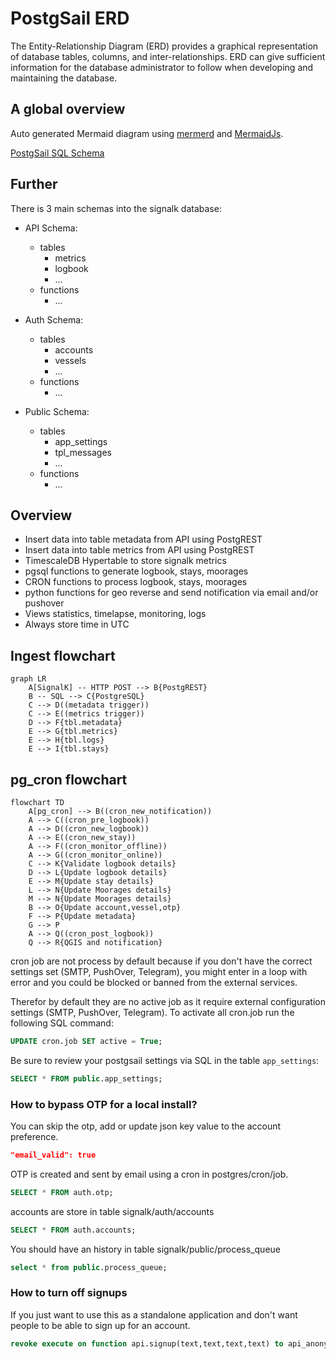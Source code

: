 # PostgSail ERD
The Entity-Relationship Diagram (ERD) provides a graphical representation of database tables, columns, and inter-relationships. ERD can give sufficient information for the database administrator to follow when developing and maintaining the database.

## A global overview
Auto generated Mermaid diagram using [mermerd](https://github.com/KarnerTh/mermerd) and [MermaidJs](https://github.com/mermaid-js/mermaid).

[PostgSail SQL Schema](https://github.com/xbgmsharp/postgsail/tree/main/docs/ERD/postgsail.md "PostgSail SQL Schema")

## Further
There is 3 main schemas into the signalk database:
- API Schema:
  - tables
    - metrics
    - logbook
    - ...
  - functions
    - ...

- Auth Schema:
  - tables
    - accounts
    - vessels
    - ...
  - functions
    - ...

- Public Schema:
  - tables
    - app_settings
    - tpl_messages
    - ...
  - functions
    - ...

## Overview
- Insert data into table metadata from API using PostgREST
- Insert data into table metrics from API using PostgREST
- TimescaleDB Hypertable to store signalk metrics
- pgsql functions to generate logbook, stays, moorages
- CRON functions to process logbook, stays, moorages
- python functions for geo reverse and send notification via email and/or pushover
- Views statistics, timelapse, monitoring, logs
- Always store time in UTC

## Ingest flowchart
```mermaid
graph LR
    A[SignalK] -- HTTP POST --> B{PostgREST}
    B -- SQL --> C{PostgreSQL}
    C --> D((metadata trigger))
    C --> E((metrics trigger))
    D --> F{tbl.metadata}
    E --> G{tbl.metrics}
    E --> H{tbl.logs}
    E --> I{tbl.stays}
```

## pg_cron flowchart
```mermaid
flowchart TD
    A[pg_cron] --> B((cron_new_notification))
    A --> C((cron_pre_logbook))
    A --> D((cron_new_logbook))
    A --> E((cron_new_stay))
    A --> F((cron_monitor_offline))
    A --> G((cron_monitor_online))
    C --> K{Validate logbook details}
    D --> L{Update logbook details}
    E --> M{Update stay details}
    L --> N{Update Moorages details}
    M --> N{Update Moorages details}
    B --> O{Update account,vessel,otp}
    F --> P{Update metadata}
    G --> P
    A --> Q((cron_post_logbook))
    Q --> R{QGIS and notification}
```
cron job are not process by default because if you don't have the correct settings set (SMTP, PushOver, Telegram), you might enter in a loop with error and you could be blocked or banned from the external services.

Therefor by default they are no active job as it require external configuration settings (SMTP, PushOver, Telegram).
To activate all cron.job run the following SQL command:
```sql
UPDATE cron.job SET active = True;
```
Be sure to review your postgsail settings via SQL in the table `app_settings`:
```sql
SELECT * FROM public.app_settings;
```

### How to bypass OTP for a local install?

You can skip the otp, add or update json key value to the account preference.
```json
"email_valid": true
```

OTP is created and sent by email using a cron in postgres/cron/job.
```sql
SELECT * FROM auth.otp;
```

accounts are store in table signalk/auth/accounts
```sql
SELECT * FROM auth.accounts;
```

You should have an history in table signalk/public/process_queue
```sql
select * from public.process_queue;
```

### How to turn off signups

If you just want to use this as a standalone application and don't want people to be able to sign up for an account.

```SQL
revoke execute on function api.signup(text,text,text,text) to api_anonymous;
```
